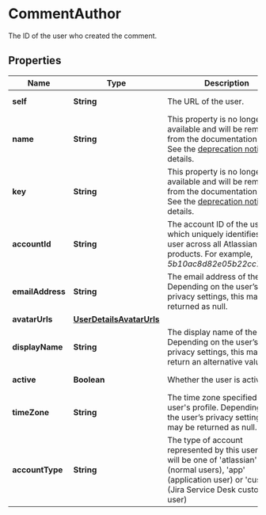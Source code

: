 

# CommentAuthor

The ID of the user who created the comment.

## Properties

| Name | Type | Description | Notes |
|------------ | ------------- | ------------- | -------------|
|**self** | **String** | The URL of the user. |  [optional] [readonly] |
|**name** | **String** | This property is no longer available and will be removed from the documentation soon. See the [deprecation notice](https://developer.atlassian.com/cloud/jira/platform/deprecation-notice-user-privacy-api-migration-guide/) for details. |  [optional] [readonly] |
|**key** | **String** | This property is no longer available and will be removed from the documentation soon. See the [deprecation notice](https://developer.atlassian.com/cloud/jira/platform/deprecation-notice-user-privacy-api-migration-guide/) for details. |  [optional] [readonly] |
|**accountId** | **String** | The account ID of the user, which uniquely identifies the user across all Atlassian products. For example, *5b10ac8d82e05b22cc7d4ef5*. |  [optional] |
|**emailAddress** | **String** | The email address of the user. Depending on the user’s privacy settings, this may be returned as null. |  [optional] [readonly] |
|**avatarUrls** | [**UserDetailsAvatarUrls**](UserDetailsAvatarUrls.md) |  |  [optional] |
|**displayName** | **String** | The display name of the user. Depending on the user’s privacy settings, this may return an alternative value. |  [optional] [readonly] |
|**active** | **Boolean** | Whether the user is active. |  [optional] [readonly] |
|**timeZone** | **String** | The time zone specified in the user&#39;s profile. Depending on the user’s privacy settings, this may be returned as null. |  [optional] [readonly] |
|**accountType** | **String** | The type of account represented by this user. This will be one of &#39;atlassian&#39; (normal users), &#39;app&#39; (application user) or &#39;customer&#39; (Jira Service Desk customer user) |  [optional] [readonly] |




